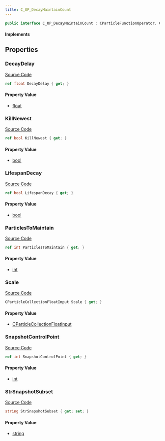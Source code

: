 ```yaml
---
title: C_OP_DecayMaintainCount
---
```


```csharp
public interface C_OP_DecayMaintainCount : CParticleFunctionOperator, CParticleFunction, ISchemaClass<CParticleFunction>, ISchemaClass<CParticleFunctionOperator>, ISchemaClass<C_OP_DecayMaintainCount>, ISchemaField, ISchemaClass, INativeHandle
```

#### Implements

## Properties

### DecayDelay

[Source Code](https://github.com/swiftly-solution/swiftlys2/blob/main/managed/src/SwiftlyS2.Generated/Schemas/Interfaces/C_OP_DecayMaintainCount.cs#L19)

```csharp
ref float DecayDelay { get; }
```

#### Property Value

- [float](https://learn.microsoft.com/dotnet/api/system.single)

### KillNewest

[Source Code](https://github.com/swiftly-solution/swiftlys2/blob/main/managed/src/SwiftlyS2.Generated/Schemas/Interfaces/C_OP_DecayMaintainCount.cs#L29)

```csharp
ref bool KillNewest { get; }
```

#### Property Value

- [bool](https://learn.microsoft.com/dotnet/api/system.boolean)

### LifespanDecay

[Source Code](https://github.com/swiftly-solution/swiftlys2/blob/main/managed/src/SwiftlyS2.Generated/Schemas/Interfaces/C_OP_DecayMaintainCount.cs#L25)

```csharp
ref bool LifespanDecay { get; }
```

#### Property Value

- [bool](https://learn.microsoft.com/dotnet/api/system.boolean)

### ParticlesToMaintain

[Source Code](https://github.com/swiftly-solution/swiftlys2/blob/main/managed/src/SwiftlyS2.Generated/Schemas/Interfaces/C_OP_DecayMaintainCount.cs#L17)

```csharp
ref int ParticlesToMaintain { get; }
```

#### Property Value

- [int](https://learn.microsoft.com/dotnet/api/system.int32)

### Scale

[Source Code](https://github.com/swiftly-solution/swiftlys2/blob/main/managed/src/SwiftlyS2.Generated/Schemas/Interfaces/C_OP_DecayMaintainCount.cs#L27)

```csharp
CParticleCollectionFloatInput Scale { get; }
```

#### Property Value

- [CParticleCollectionFloatInput](/docs/api/shared/schemadefinitions/cparticlecollectionfloatinput)

### SnapshotControlPoint

[Source Code](https://github.com/swiftly-solution/swiftlys2/blob/main/managed/src/SwiftlyS2.Generated/Schemas/Interfaces/C_OP_DecayMaintainCount.cs#L21)

```csharp
ref int SnapshotControlPoint { get; }
```

#### Property Value

- [int](https://learn.microsoft.com/dotnet/api/system.int32)

### StrSnapshotSubset

[Source Code](https://github.com/swiftly-solution/swiftlys2/blob/main/managed/src/SwiftlyS2.Generated/Schemas/Interfaces/C_OP_DecayMaintainCount.cs#L23)

```csharp
string StrSnapshotSubset { get; set; }
```

#### Property Value

- [string](https://learn.microsoft.com/dotnet/api/system.string)

